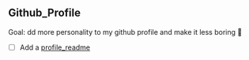 ## Github_Profile
Goal: dd more personality to my github profile and make it less boring 🤠
- [ ] Add a [profile_readme](https://docs.github.com/en/account-and-profile/setting-up-and-managing-your-github-profile/customizing-your-profile/managing-your-profile-readme)
